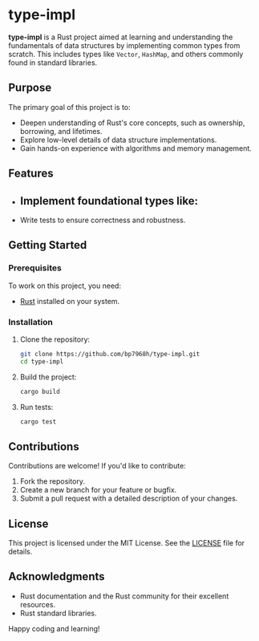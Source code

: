 # type-impl

**type-impl** is a Rust project aimed at learning and understanding the fundamentals of data structures by implementing common types from scratch. This includes types like `Vector`, `HashMap`, and others commonly found in standard libraries.

## Purpose

The primary goal of this project is to:

- Deepen understanding of Rust's core concepts, such as ownership, borrowing, and lifetimes.
- Explore low-level details of data structure implementations.
- Gain hands-on experience with algorithms and memory management.

## Features

- Implement foundational types like:
  - 
- Write tests to ensure correctness and robustness.

## Getting Started

### Prerequisites

To work on this project, you need:

- [Rust](https://www.rust-lang.org/tools/install) installed on your system.

### Installation

1. Clone the repository:

   ```bash
   git clone https://github.com/bp7968h/type-impl.git
   cd type-impl
   ```

2. Build the project:

   ```bash
   cargo build
   ```

3. Run tests:

   ```bash
   cargo test
   ```

## Contributions

Contributions are welcome! If you'd like to contribute:

1. Fork the repository.
2. Create a new branch for your feature or bugfix.
3. Submit a pull request with a detailed description of your changes.

## License

This project is licensed under the MIT License. See the [LICENSE](LICENSE) file for details.

## Acknowledgments

- Rust documentation and the Rust community for their excellent resources.
- Rust standard libraries.

Happy coding and learning!
